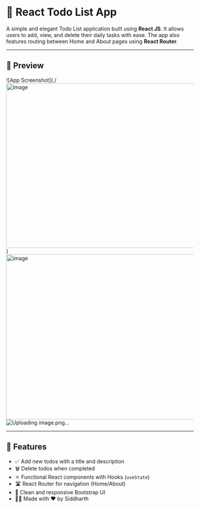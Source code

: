 # 📝 React Todo List App

A simple and elegant Todo List application built using **React JS**. It allows users to add, view, and delete their daily tasks with ease. The app also features routing between Home and About pages using **React Router**.

---

## 📸 Preview

![App Screenshot](./<img width="959" height="442" alt="image" src="https://github.com/user-attachments/assets/06499469-41a4-4adb-bb3a-55d1fb3b935b" />
) <!-- Replace with your screenshot file path -->
<img width="950" height="443" alt="image" src="https://github.com/user-attachments/assets/4e6ae171-cb05-4f85-b2eb-e9562ac1fff9" />
![Uploading image.png…]()

---

## 🚀 Features

- ✅ Add new todos with a title and description
- 🗑️ Delete todos when completed
- ⚛️ Functional React components with Hooks (`useState`)
- 🛣️ React Router for navigation (Home/About)
- 🧼 Clean and responsive Bootstrap UI
- 🧑‍💻 Made with ❤️ by Siddharth





